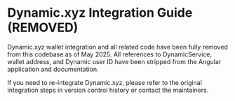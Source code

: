 # Dynamic.xyz Integration Guide (REMOVED)

Dynamic.xyz wallet integration and all related code have been fully removed from this codebase as of May 2025. All references to DynamicService, wallet address, and Dynamic user ID have been stripped from the Angular application and documentation.

If you need to re-integrate Dynamic.xyz, please refer to the original integration steps in version control history or contact the maintainers.
